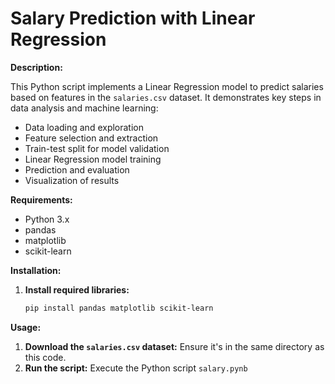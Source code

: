 # Salary Prediction with Linear Regression

**Description:**

This Python script implements a Linear Regression model to predict salaries based on features in the `salaries.csv` dataset. It demonstrates key steps in data analysis and machine learning:

* Data loading and exploration
* Feature selection and extraction
* Train-test split for model validation
* Linear Regression model training
* Prediction and evaluation
* Visualization of results

**Requirements:**

* Python 3.x
* pandas
* matplotlib
* scikit-learn

**Installation:**

1. **Install required libraries:**
   ```bash
   pip install pandas matplotlib scikit-learn

**Usage:**

1. **Download the `salaries.csv` dataset:** Ensure it's in the same directory as this code.
2. **Run the script:** Execute the Python script `salary.pynb`

